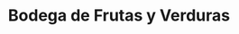 ---
title: "Bodega de Frutas y Verduras"
url: /san-jose/bodega-de-frutas-y-verduras/
shop: frutería
---